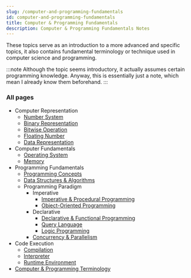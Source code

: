 ```yaml
---
slug: /computer-and-programming-fundamentals
id: computer-and-programming-fundamentals
title: Computer & Programming Fundamentals
description: Computer & Programming Fundamentals Notes
---
```


These topics serve as an introduction to a more advanced and specific topics, it also contains fundamental terminology or technique used in computer science and programming.

:::note
Although the topic seems introductory, it actually assumes certain programming knowledge. Anyway, this is essentially just a note, which mean I already know them beforehand.
:::

### All pages

- Computer Representation
  - [Number System](computer-and-programming-fundamentals/number-system)
  - [Binary Representation](computer-and-programming-fundamentals/binary-representation)
  - [Bitwise Operation](computer-and-programming-fundamentals/bitwise-operation)
  - [Floating Number](computer-and-programming-fundamentals/floating-number)
  - [Data Representation](computer-and-programming-fundamentals/data-representation)
- Computer Fundamentals
  - [Operating System](computer-and-programming-fundamentals/operating-system)
  - [Memory](computer-and-programming-fundamentals/memory)
- Programming Fundamentals
  - [Programming Concepts](computer-and-programming-fundamentals/programming-concepts)
  - [Data Structures & Algorithms](computer-and-programming-fundamentals/data-structures-and-algorithms)
  - Programming Paradigm
    - Imperative
      - [Imperative & Procedural Programming](computer-and-programming-fundamentals/imperative-procedural-programming)
      - [Object-Oriented Programming](computer-and-programming-fundamentals/object-oriented-programming)
    - Declarative
      - [Declarative & Functional Programming](computer-and-programming-fundamentals/declarative-functional-programming)
      - [Query Language](computer-and-programming-fundamentals/query-language)
      - [Logic Programming](computer-and-programming-fundamentals/logic-programming)
    - [Concurrency & Parallelism](computer-and-programming-fundamentals/concurrency-and-parallelism)
- Code Execution
  - [Compilation](computer-and-programming-fundamentals/compilation)
  - [Interpreter](computer-and-programming-fundamentals/interpreter)
  - [Runtime Environment](computer-and-programming-fundamentals/runtime-environment)
- [Computer & Programming Terminology](computer-and-programming-fundamentals/computer-and-programming-terminology)
